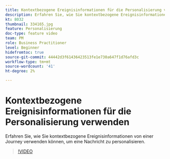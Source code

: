 ```yaml
---
title: Kontextbezogene Ereignisinformationen für die Personalisierung verwenden
description: Erfahren Sie, wie Sie kontextbezogene Ereignisinformationen von einer Journey verwenden können, um eine Nachricht zu personalisieren.
kt: 8032
thumbnail: 334165.jpg
feature: Personalisierung
doc-type: feature video
team: PM
role: Business Practitioner
level: Beginner
hidefromtoc: true
source-git-commit: 44442d3f61436423513fe1e730a647f1d76afd3c
workflow-type: tm+mt
source-wordcount: '41'
ht-degree: 2%

---
```



# Kontextbezogene Ereignisinformationen für die Personalisierung verwenden

Erfahren Sie, wie Sie kontextbezogene Ereignisinformationen von einer Journey verwenden können, um eine Nachricht zu personalisieren.

>[!VIDEO](https://video.tv.adobe.com/v/334165?quality=12)

